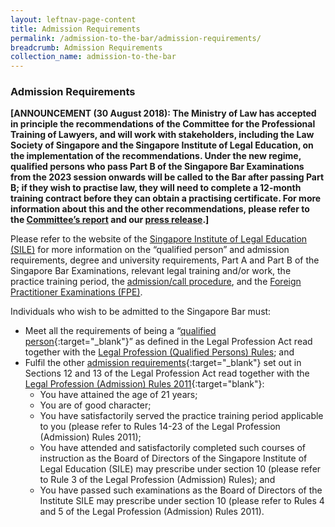 ```yaml
---
layout: leftnav-page-content
title: Admission Requirements
permalink: /admission-to-the-bar/admission-requirements/
breadcrumb: Admission Requirements
collection_name: admission-to-the-bar
---
```


### **Admission Requirements**

<b>[ANNOUNCEMENT (30 August 2018): The Ministry of Law has accepted in principle the recommendations of the Committee for the Professional Training of Lawyers, and will work with stakeholders, including the Law Society of Singapore and the Singapore Institute of Legal Education, on the implementation of the recommendations. Under the new regime, qualified persons who pass Part B of the Singapore Bar Examinations from the 2023 session onwards will be called to the Bar after passing Part B; if they wish to practise law, they will need to complete a 12-month training contract before they can obtain a practising certificate.  For more information about this and the other recommendations, please refer to the <a href="https://www.supremecourt.gov.sg/publications/commemorative-and-other-publications" target="_blank">Committee’s report</a> and our <a href="/news/press-releases/law-ministry-accepts-recommendations-to-strengthen-professional" target="_blank">press release</a>.]</b>

Please refer to the website of the [Singapore Institute of Legal Education (SILE)](http://www.sile.edu.sg/) for more information on the “qualified person” and admission requirements, degree and university requirements, Part A and Part B of the Singapore Bar Examinations, relevant legal training and/or work, the practice training period, the [admission/call procedure](http://www.sile.edu.sg/admission-process/procedure), and the [Foreign Practitioner Examinations (FPE)](http://www.sile.edu.sg/foreign-practitioner-examinations).

Individuals who wish to be admitted to the Singapore Bar must:


* Meet all the requirements of being a “[qualified person](http://www.sile.edu.sg/qualified-person){:target="_blank"}” as defined in the Legal Profession Act read together with the [Legal Profession (Qualified Persons) Rules](#); and
* Fulfil the other [admission requirements](http://www.sile.edu.sg/admission-to-the-singapore-bar){:target="_blank"} set out in Sections 12 and 13 of the Legal Profession Act read together with the [Legal Profession (Admission) Rules 2011](#){:target="blank"}:
	* You have attained the age of 21 years;
	* You are of good character;
	* You have satisfactorily served the practice training period applicable to you (please refer to Rules 14-23 of the Legal Profession (Admission) Rules 2011);
	* You have attended and satisfactorily completed such courses of instruction as the Board of Directors of the Singapore Institute of Legal Education (SILE) may prescribe under section 10 (please refer to Rule 3 of the Legal Profession (Admission) Rules); and
	* You have passed such examinations as the Board of Directors of the Institute SILE may prescribe under section 10 (please refer to Rules 4 and 5 of the Legal Profession (Admission) Rules 2011).
